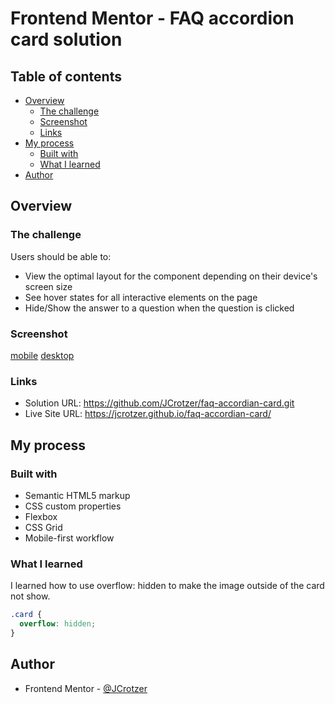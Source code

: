 # Frontend Mentor - FAQ accordion card solution

## Table of contents

- [Overview](#overview)
  - [The challenge](#the-challenge)
  - [Screenshot](#screenshot)
  - [Links](#links)
- [My process](#my-process)
  - [Built with](#built-with)
  - [What I learned](#what-i-learned)
- [Author](#author)

## Overview

### The challenge

Users should be able to:

- View the optimal layout for the component depending on their device's screen size
- See hover states for all interactive elements on the page
- Hide/Show the answer to a question when the question is clicked

### Screenshot

[mobile](./screenshots/mobile.png)
[desktop](./screenshots/desktop.png)


### Links

- Solution URL: https://github.com/JCrotzer/faq-accordian-card.git 
- Live Site URL: https://jcrotzer.github.io/faq-accordian-card/ 

## My process

### Built with

- Semantic HTML5 markup
- CSS custom properties
- Flexbox
- CSS Grid
- Mobile-first workflow

### What I learned

I learned how to use overflow: hidden to make the image outside of the card not show. 

```css
.card {
  overflow: hidden;
}
```

## Author

- Frontend Mentor - [@JCrotzer](https://www.frontendmentor.io/profile/JCrotzer)
